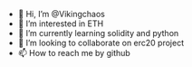 - 👋 Hi, I’m @Vikingchaos
- 👀 I’m interested in ETH
- 🌱 I’m currently learning solidity and python
- 💞️ I’m looking to collaborate on erc20 project
- 📫 How to reach me by github

<!---
Vikingchaos/Vikingchaos is a ✨ special ✨ repository because its `README.md` (this file) appears on your GitHub profile.
You can click the Preview link to take a look at your changes.
--->
